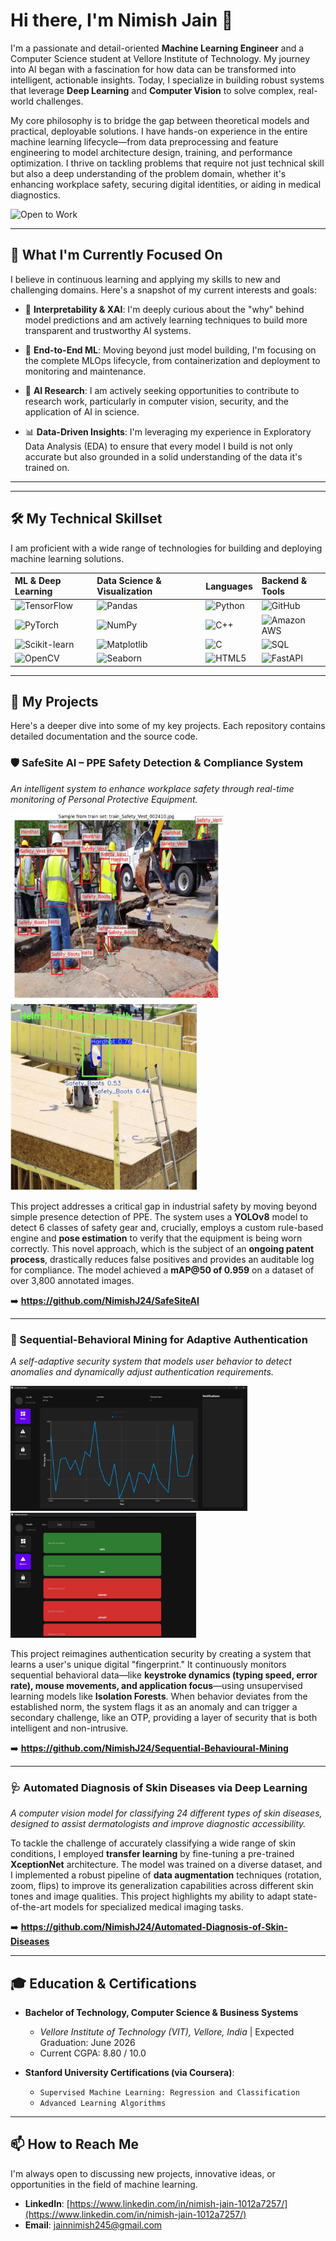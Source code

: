 # Hi there, I'm Nimish Jain 👋



I'm a passionate and detail-oriented **Machine Learning Engineer** and a Computer Science student at Vellore Institute of Technology. My journey into AI began with a fascination for how data can be transformed into intelligent, actionable insights. Today, I specialize in building robust systems that leverage **Deep Learning** and **Computer Vision** to solve complex, real-world challenges.

My core philosophy is to bridge the gap between theoretical models and practical, deployable solutions. I have hands-on experience in the entire machine learning lifecycle—from data preprocessing and feature engineering to model architecture design, training, and performance optimization. I thrive on tackling problems that require not just technical skill but also a deep understanding of the problem domain, whether it's enhancing workplace safety, securing digital identities, or aiding in medical diagnostics.

![Open to Work](https://img.shields.io/badge/Status-Open_to_Work-brightgreen?style=for-the-badge)


---

## 🎯 What I'm Currently Focused On

I believe in continuous learning and applying my skills to new and challenging domains. Here's a snapshot of my current interests and goals:

-   🧠 **Interpretability & XAI**: I'm deeply curious about the "why" behind model predictions and am actively learning techniques to build more transparent and trustworthy AI systems.

-   🚀 **End-to-End ML**: Moving beyond just model building, I'm focusing on the complete MLOps lifecycle, from containerization and deployment to monitoring and maintenance.

-   🔬 **AI Research**: I am actively seeking opportunities to contribute to research work, particularly in computer vision, security, and the application of AI in science.

-   📊 **Data-Driven Insights**: I'm leveraging my experience in Exploratory Data Analysis (EDA) to ensure that every model I build is not only accurate but also grounded in a solid understanding of the data it's trained on.

---
---

## 🛠️ My Technical Skillset

I am proficient with a wide range of technologies for building and deploying machine learning solutions.

| ML & Deep Learning | Data Science & Visualization | Languages | Backend & Tools |
| :--- | :--- | :--- | :--- |
| ![TensorFlow](https://img.shields.io/badge/TensorFlow-FF6F00?style=for-the-badge&logo=tensorflow&logoColor=white) | ![Pandas](https://img.shields.io/badge/Pandas-150458?style=for-the-badge&logo=pandas&logoColor=white) | ![Python](https://img.shields.io/badge/Python-3776AB?style=for-the-badge&logo=python&logoColor=white) | ![GitHub](https://img.shields.io/badge/GitHub-181717?style=for-the-badge&logo=github&logoColor=white) |
| ![PyTorch](https://img.shields.io/badge/PyTorch-EE4C2C?style=for-the-badge&logo=pytorch&logoColor=white) | ![NumPy](https://img.shields.io/badge/NumPy-013243?style=for-the-badge&logo=numpy&logoColor=white) | ![C++](https://img.shields.io/badge/C%2B%2B-00599C?style=for-the-badge&logo=c%2B%2B&logoColor=white) | ![Amazon AWS](https://img.shields.io/badge/Amazon_AWS-232F3E?style=for-the-badge&logo=amazon-aws&logoColor=white) |
| ![Scikit-learn](https://img.shields.io/badge/scikit--learn-F7931E?style=for-the-badge&logo=scikit-learn&logoColor=white) | ![Matplotlib](https://img.shields.io/badge/Matplotlib-313131?style=for-the-badge&logo=matplotlib&logoColor=white) | ![C](https://img.shields.io/badge/C-A8B9CC?style=for-the-badge&logo=c&logoColor=white) | ![SQL](https://img.shields.io/badge/SQL-4479A1?style=for-the-badge&logo=postgresql&logoColor=white) |
| ![OpenCV](https://img.shields.io/badge/OpenCV-5C3EE8?style=for-the-badge&logo=opencv&logoColor=white) | ![Seaborn](https://img.shields.io/badge/Seaborn-888888?style=for-the-badge&logo=seaborn&logoColor=white) | ![HTML5](https://img.shields.io/badge/HTML5-E34F26?style=for-the-badge&logo=html5&logoColor=white) | ![FastAPI](https://img.shields.io/badge/FastAPI-009688?style=for-the-badge&logo=fastapi&logoColor=white) |

---

## 🚀 My Projects

Here's a deeper dive into some of my key projects. Each repository contains detailed documentation and the source code.

### 🛡️ SafeSite AI – PPE Safety Detection & Compliance System
*An intelligent system to enhance workplace safety through real-time monitoring of Personal Protective Equipment.*


<img src="https://github.com/NimishJ24/NimishJ24/blob/main/asset/crowded.jpg" height="300"><img src="https://github.com/NimishJ24/NimishJ24/blob/main/asset/helmet2.jpg" height="300"> <br>

This project addresses a critical gap in industrial safety by moving beyond simple presence detection of PPE. The system uses a **YOLOv8** model to detect 6 classes of safety gear and, crucially, employs a custom rule-based engine and **pose estimation** to verify that the equipment is being worn correctly. This novel approach, which is the subject of an **ongoing patent process**, drastically reduces false positives and provides an auditable log for compliance. The model achieved a **mAP@50 of 0.959** on a dataset of over 3,800 annotated images.

➡️ **https://github.com/NimishJ24/SafeSiteAI**

---

### 🧠 Sequential-Behavioral Mining for Adaptive Authentication
*A self-adaptive security system that models user behavior to detect anomalies and dynamically adjust authentication requirements.*

<img src="https://github.com/NimishJ24/NimishJ24/blob/main/asset/dashboard.jpg" height="200"><img src="https://github.com/NimishJ24/NimishJ24/blob/main/asset/check.jpg" height="200"> <br>

This project reimagines authentication security by creating a system that learns a user's unique digital "fingerprint." It continuously monitors sequential behavioral data—like **keystroke dynamics (typing speed, error rate), mouse movements, and application focus**—using unsupervised learning models like **Isolation Forests**. When behavior deviates from the established norm, the system flags it as an anomaly and can trigger a secondary challenge, like an OTP, providing a layer of security that is both intelligent and non-intrusive.

➡️ **https://github.com/NimishJ24/Sequential-Behavioural-Mining**

---

### 🩺 Automated Diagnosis of Skin Diseases via Deep Learning
*A computer vision model for classifying 24 different types of skin diseases, designed to assist dermatologists and improve diagnostic accessibility.*


To tackle the challenge of accurately classifying a wide range of skin conditions, I employed **transfer learning** by fine-tuning a pre-trained **XceptionNet** architecture. The model was trained on a diverse dataset, and I implemented a robust pipeline of **data augmentation** techniques (rotation, zoom, flips) to improve its generalization capabilities across different skin tones and image qualities. This project highlights my ability to adapt state-of-the-art models for specialized medical imaging tasks.

➡️ **https://github.com/NimishJ24/Automated-Diagnosis-of-Skin-Diseases**

---

## 🎓 Education & Certifications

-   **Bachelor of Technology, Computer Science & Business Systems**
    -   *Vellore Institute of Technology (VIT), Vellore, India* | Expected Graduation: June 2026
    -   Current CGPA: 8.80 / 10.0

-   **Stanford University Certifications (via Coursera)**:
    -   `Supervised Machine Learning: Regression and Classification`
    -   `Advanced Learning Algorithms`

---

## 📫 How to Reach Me

I'm always open to discussing new projects, innovative ideas, or opportunities in the field of machine learning.

-   **LinkedIn**: [https://www.linkedin.com/in/nimish-jain-1012a7257/](https://www.linkedin.com/in/nimish-jain-1012a7257/)
-   **Email**: jainnimish245@gmail.com
